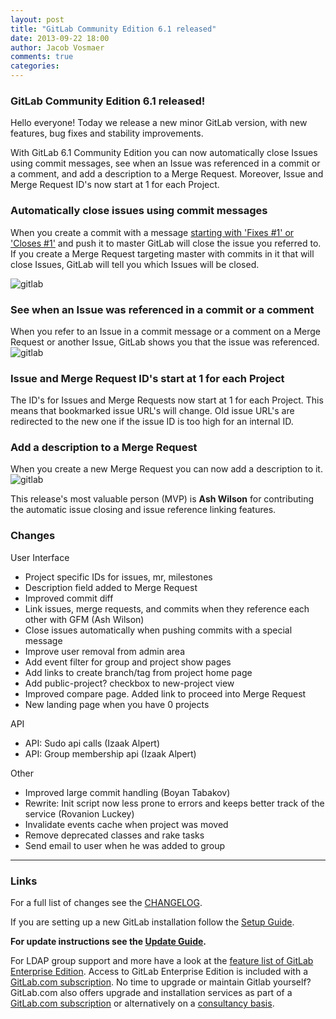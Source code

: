 ```yaml
---
layout: post
title: "GitLab Community Edition 6.1 released"
date: 2013-09-22 18:00
author: Jacob Vosmaer
comments: true
categories:
---
```


### GitLab Community Edition 6.1 released!

Hello everyone!
Today we release a new minor GitLab version, with new features, bug fixes and stability improvements.

<!--more-->

With GitLab 6.1 Community Edition you can now automatically close Issues using commit messages, see when an Issue was referenced in a commit or a comment, and add a description to a Merge Request.
Moreover, Issue and Merge Request ID's now start at 1 for each Project.

### Automatically close issues using commit messages
When you create a commit with a message [starting with 'Fixes #1' or 'Closes #1'](https://github.com/gitlabhq/gitlabhq/blob/6-1-stable/config/gitlab.yml.example#L49) and push it to master GitLab will close the issue you referred to.
If you create a Merge Request targeting master with commits in it that will close Issues, GitLab will tell you which Issues will be closed.

![gitlab](/images/6_1/link-MR-to-Issue.png)

### See when an Issue was referenced in a commit or a comment
When you refer to an Issue in a commit message or a comment on a Merge Request or another Issue, GitLab shows you that the issue was referenced.
![gitlab](/images/6_1/Issue-mentioned-elsewhere.png)

### Issue and Merge Request ID's start at 1 for each Project
The ID's for Issues and Merge Requests now start at 1 for each Project.
This means that bookmarked issue URL's will change.
Old issue URL's are redirected to the new one if the issue ID is too high for an internal ID.

### Add a description to a Merge Request
When you create a new Merge Request you can now add a description to it.
![gitlab](/images/6_1/description-for-MR.png)

This release's most valuable person (MVP) is __Ash Wilson__ for contributing the automatic issue closing and issue reference linking features.

### Changes
User Interface

  - Project specific IDs for issues, mr, milestones
  - Description field added to Merge Request
  - Improved commit diff
  - Link issues, merge requests, and commits when they reference each other with GFM (Ash Wilson)
  - Close issues automatically when pushing commits with a special message
  - Improve user removal from admin area
  - Add event filter for group and project show pages
  - Add links to create branch/tag from project home page
  - Add public-project? checkbox to new-project view
  - Improved compare page. Added link to proceed into Merge Request
  - New landing page when you have 0 projects

API

  - API: Sudo api calls (Izaak Alpert)
  - API: Group membership api (Izaak Alpert)

Other

  - Improved large commit handling (Boyan Tabakov)
  - Rewrite: Init script now less prone to errors and keeps better track of the service (Rovanion Luckey)
  - Invalidate events cache when project was moved
  - Remove deprecated classes and rake tasks
  - Send email to user when he was added to group

- - -

### Links

For a full list of changes see the [CHANGELOG](https://github.com/gitlabhq/gitlabhq/blob/master/CHANGELOG).

If you are setting up a new GitLab installation follow the [Setup Guide](https://github.com/gitlabhq/gitlabhq/blob/6-1-stable/doc/install/installation.md).

__For update instructions see the [Update Guide](https://github.com/gitlabhq/gitlabhq/blob/master/doc/update/6.0-to-6.1.md).__

For LDAP group support and more have a look at the [feature list of GitLab Enterprise Edition](http://www.gitlab.com/features/).
Access to GitLab Enterprise Edition is included with a [GitLab.com subscription](http://www.gitlab.com/subscription/).
No time to upgrade or maintain Gitlab yourself?
GitLab.com also offers upgrade and installation services as part of a [GitLab.com subscription](http://www.gitlab.com/subscription/) or alternatively on a [consultancy basis](http://www.gitlab.com/consultancy/).
